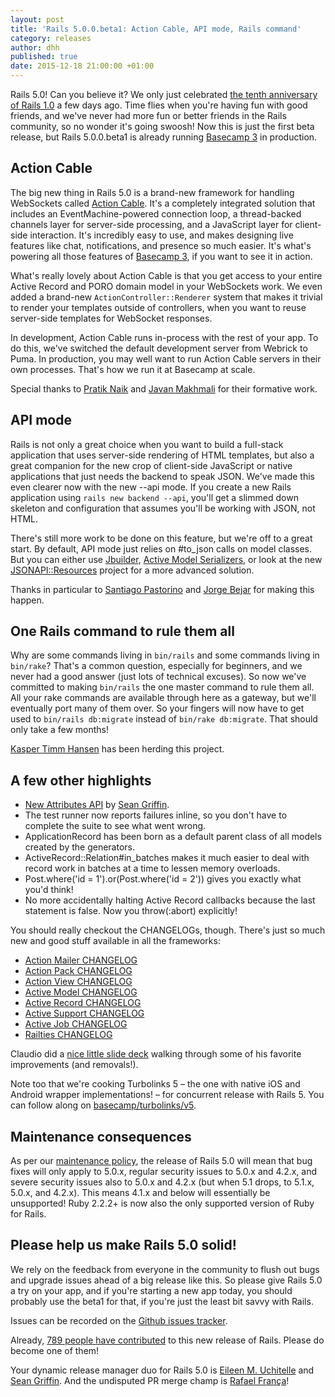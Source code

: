 ```yaml
---
layout: post
title: 'Rails 5.0.0.beta1: Action Cable, API mode, Rails command'
category: releases
author: dhh
published: true
date: 2015-12-18 21:00:00 +01:00
---
```

Rails 5.0! Can you believe it? We only just celebrated [the tenth anniversary of Rails 1.0][rails-1-0] a few days ago. Time flies when you're having fun with good friends, and we've never had more fun or better friends in the Rails community, so no wonder it's going swoosh! Now this is just the first beta release, but Rails 5.0.0.beta1 is already running [Basecamp 3][basecamp] in production.

## Action Cable
The big new thing in Rails 5.0 is a brand-new framework for handling WebSockets called [Action Cable][actioncable]. It's a completely integrated solution that includes an EventMachine-powered connection loop, a thread-backed channels layer for server-side processing, and a JavaScript layer for client-side interaction. It's incredibly easy to use, and makes designing live features like chat, notifications, and presence so much easier. It's what's powering all those features of [Basecamp 3][basecamp], if you want to see it in action.

What's really lovely about Action Cable is that you get access to your entire Active Record and PORO domain model in your WebSockets work. We even added a brand-new `ActionController::Renderer` system that makes it trivial to render your templates outside of controllers, when you want to reuse server-side templates for WebSocket responses.

In development, Action Cable runs in-process with the rest of your app. To do this, we've switched the default development server from Webrick to Puma. In production, you may well want to run Action Cable servers in their own processes. That's how we run it at Basecamp at scale.

Special thanks to [Pratik Naik][pratiknaik] and [Javan Makhmali][javanmakhmali] for their formative work.

## API mode
Rails is not only a great choice when you want to build a full-stack application that uses server-side rendering of HTML templates, but also a great companion for the new crop of client-side JavaScript or native applications that just needs the backend to speak JSON. We've made this even clearer now with the new --api mode. If you create a new Rails application using `rails new backend --api`, you'll get a slimmed down skeleton and configuration that assumes you'll be working with JSON, not HTML.

There's still more work to be done on this feature, but we're off to a great start. By default, API mode just relies on #to_json calls on model classes. But you can either use [Jbuilder][jbuilder], [Active Model Serializers][ams], or look at the new [JSONAPI::Resources][jsonapi] project for a more advanced solution.

Thanks in particular to [Santiago Pastorino][santiagopastorino] and [Jorge Bejar][jorgebejar] for making this happen.

## One Rails command to rule them all
Why are some commands living in `bin/rails` and some commands living in `bin/rake`? That's a common question, especially for beginners, and we never had a good answer (just lots of technical excuses). So now we've committed to making `bin/rails` the one master command to rule them all. All your rake commands are available through here as a gateway, but we'll eventually port many of them over. So your fingers will now have to get used to `bin/rails db:migrate` instead of `bin/rake db:migrate`. That should only take a few months!

[Kasper Timm Hansen][kasper] has been herding this project.

## A few other highlights

* [New Attributes API][attributes-api] by [Sean Griffin][sean].
* The test runner now reports failures inline, so you don't have to complete the suite to see what went wrong.
* ApplicationRecord has been born as a default parent class of all models created by the generators.
* ActiveRecord::Relation#in_batches makes it much easier to deal with record work in batches at a time to lessen memory overloads.
* Post.where('id = 1').or(Post.where('id = 2')) gives you exactly what you'd think!
* No more accidentally halting Active Record callbacks because the last statement is false. Now you throw(:abort) explicitly!

You should really checkout the CHANGELOGs, though. There's just so much new and good stuff available in all the frameworks:

* [Action Mailer CHANGELOG](https://github.com/rails/rails/blob/v5.0.0.beta1/actionmailer/CHANGELOG.md)
* [Action Pack CHANGELOG](https://github.com/rails/rails/blob/v5.0.0.beta1/actionpack/CHANGELOG.md)
* [Action View CHANGELOG](https://github.com/rails/rails/blob/v5.0.0.beta1/actionview/CHANGELOG.md)
* [Active Model CHANGELOG](https://github.com/rails/rails/blob/v5.0.0.beta1/activemodel/CHANGELOG.md)
* [Active Record CHANGELOG](https://github.com/rails/rails/blob/v5.0.0.beta1/activerecord/CHANGELOG.md)
* [Active Support CHANGELOG](https://github.com/rails/rails/blob/v5.0.0.beta1/activesupport/CHANGELOG.md)
* [Active Job CHANGELOG](https://github.com/rails/rails/blob/v5.0.0.beta1/activejob/CHANGELOG.md)
* [Railties CHANGELOG](https://github.com/rails/rails/blob/v5.0.0.beta1/railties/CHANGELOG.md)

Claudio did a [nice little slide deck][claudio-slides] walking through some of his favorite improvements (and removals!).

Note too that we're cooking Turbolinks 5 – the one with native iOS and Android wrapper implementations! – for concurrent release with Rails 5. You can follow along on [basecamp/turbolinks/v5][turbolinks-v5].

## Maintenance consequences

As per our [maintenance policy][maintenance-policy], the release of Rails 5.0 will mean that bug fixes will only apply to 5.0.x, regular security issues to 5.0.x and 4.2.x, and severe security issues also to 5.0.x and 4.2.x (but when 5.1 drops, to 5.1.x, 5.0.x, and 4.2.x). This means 4.1.x and below will essentially be unsupported! Ruby 2.2.2+ is now also the only supported version of Ruby for Rails.

## Please help us make Rails 5.0 solid!
We rely on the feedback from everyone in the community to flush out bugs and upgrade issues ahead of a big release like this. So please give Rails 5.0 a try on your app, and if you're starting a new app today, you should probably use the beta1 for that, if you're just the least bit savvy with Rails.

Issues can be recorded on the [Github issues tracker][issues].

Already, [789 people have contributed][contributors] to this new release of Rails. Please do become one of them!

Your dynamic release manager duo for Rails 5.0 is [Eileen M. Uchitelle][eileen] and [Sean Griffin][sean]. And the undisputed PR merge champ is [Rafael França][rafaelfranca]!

[rails-1-0]: http://weblog.rubyonrails.org/2005/12/13/rails-1-0-party-like-its-one-oh-oh/
[basecamp]: https://basecamp.com
[jbuilder]: https://github.com/rails/jbuilder
[ams]: https://github.com/rails-api/active_model_serializers
[jsonapi]: https://github.com/cerebris/jsonapi-resources
[turbolinks-v5]: https://github.com/basecamp/turbolinks/tree/v5
[actioncable]: https://github.com/rails/rails/tree/master/actioncable
[attributes-api]: https://github.com/rails/rails/blob/8c752c7ac739d5a86d4136ab1e9d0142c4041e58/activerecord/lib/active_record/attributes.rb
[pratiknaik]: https://github.com/lifo
[javanmakhmali]: https://github.com/javan
[santiagopastorino]: https://github.com/spastorino
[jorgebejar]: https://github.com/jmbejar
[kasper]: https://github.com/kaspth
[eileen]: https://github.com/eileencodes
[sean]: https://github.com/sgrif
[rafaelfranca]: https://github.com/rafaelfranca
[maintenance-policy]: http://guides.rubyonrails.org/maintenance_policy.html
[issues]: https://github.com/rails/rails/issues
[contributors]: http://contributors.rubyonrails.org/edge/contributors
[claudio-slides]: https://speakerdeck.com/claudiob/rails-5-awesome-features-and-breaking-changes